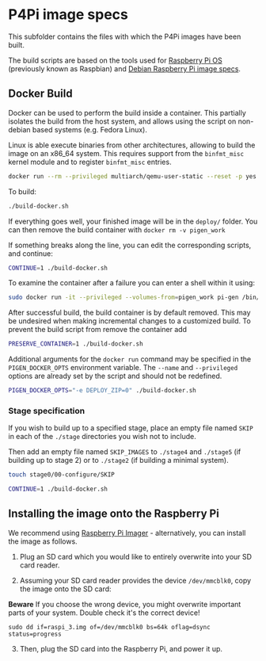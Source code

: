 # P4Pi image specs

This subfolder contains the files with which the P4Pi images have been built.

The build scripts are based on the tools used for
[Raspberry Pi OS](https://github.com/RPi-Distro/Pi-gen)
(previously known as Raspbian) and
[Debian Raspberry Pi image specs](https://salsa.debian.org/raspi-team/image-specs.git).

## Docker Build

Docker can be used to perform the build inside a container. This partially
isolates the build from the host system, and allows using the script on
non-debian based systems (e.g. Fedora Linux).

Linux is able execute binaries from other architectures, allowing to build
the image on an x86_64 system. This requires support from the `binfmt_misc`
kernel module and to register `binfmt_misc` entries.

```bash
docker run --rm --privileged multiarch/qemu-user-static --reset -p yes
```

To build:

```bash
./build-docker.sh
```

If everything goes well, your finished image will be in the `deploy/` folder.
You can then remove the build container with `docker rm -v pigen_work`

If something breaks along the line, you can edit the corresponding scripts, and
continue:

```bash
CONTINUE=1 ./build-docker.sh
```

To examine the container after a failure you can enter a shell within it using:

```bash
sudo docker run -it --privileged --volumes-from=pigen_work pi-gen /bin/bash
```

After successful build, the build container is by default removed. This may be
undesired when making incremental changes to a customized build. To prevent the
build script from remove the container add

```bash
PRESERVE_CONTAINER=1 ./build-docker.sh
```

Additional arguments for the `docker run` command may be specified in the `PIGEN_DOCKER_OPTS` environment variable.
The `--name` and `--privileged` options are already set by the script and should not be redefined.

```bash
PIGEN_DOCKER_OPTS="-e DEPLOY_ZIP=0" ./build-docker.sh
```

### Stage specification

If you wish to build up to a specified stage, place an empty file named `SKIP` in each of the `./stage` directories you wish not to include.

Then add an empty file named `SKIP_IMAGES` to `./stage4` and `./stage5` (if building up to stage 2) or
to `./stage2` (if building a minimal system).

```bash
touch stage0/00-configure/SKIP

CONTINUE=1 ./build-docker.sh
```

## Installing the image onto the Raspberry Pi

We recommend using [Raspberry Pi Imager](https://github.com/raspberrypi/rpi-imager/releases) - alternatively, you can install the image as follows.

1. Plug an SD card which you would like to entirely overwrite into your SD card reader.

2. Assuming your SD card reader provides the device `/dev/mmcblk0`, copy the
image onto the SD card:

**Beware** If you choose the wrong device, you might overwrite important parts
 of your system. Double check it's the correct device!

```shell
sudo dd if=raspi_3.img of=/dev/mmcblk0 bs=64k oflag=dsync status=progress
```

3. Then, plug the SD card into the Raspberry Pi, and power it up.

